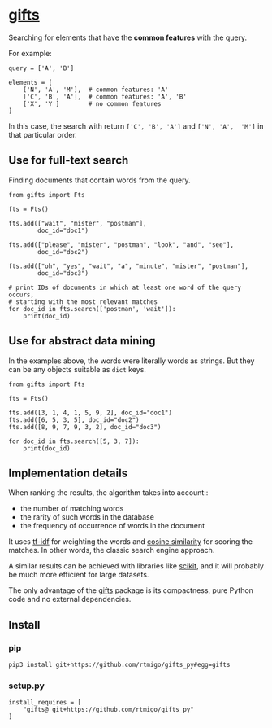 # [gifts](https://github.com/rtmigo/gifts_py)

Searching for elements that have the **common features** with the query.

For example:

```python3
query = ['A', 'B']

elements = [
    ['N', 'A', 'M'],  # common features: 'A'
    ['C', 'B', 'A'],  # common features: 'A', 'B'  
    ['X', 'Y']        # no common features
]
```

In this case, the search with return `['C', 'B', 'A']` and `['N', 'A', 
'M']` in that particular order.

## Use for full-text search

Finding documents that contain words from the query.

```python3
from gifts import Fts

fts = Fts()

fts.add(["wait", "mister", "postman"],
        doc_id="doc1")

fts.add(["please", "mister", "postman", "look", "and", "see"],
        doc_id="doc2")

fts.add(["oh", "yes", "wait", "a", "minute", "mister", "postman"],
        doc_id="doc3")

# print IDs of documents in which at least one word of the query occurs, 
# starting with the most relevant matches
for doc_id in fts.search(['postman', 'wait']):
    print(doc_id)
```

## Use for abstract data mining

In the examples above, the words were literally words as strings. But they 
can be any objects suitable as `dict` keys.

```python3
from gifts import Fts

fts = Fts()

fts.add([3, 1, 4, 1, 5, 9, 2], doc_id="doc1")
fts.add([6, 5, 3, 5], doc_id="doc2")
fts.add([8, 9, 7, 9, 3, 2], doc_id="doc3")

for doc_id in fts.search([5, 3, 7]):
    print(doc_id)
```

## Implementation details

When ranking the results, the algorithm takes into account::

- the number of matching words
- the rarity of such words in the database
- the frequency of occurrence of words in the document

It uses [tf-idf](https://en.wikipedia.org/wiki/Tf%E2%80%93idf) for weighting the
words
and [cosine similarity](https://en.wikipedia.org/wiki/Cosine_similarity)
for scoring the matches. In other words, the classic search engine approach.

A similar results can be achieved with libraries like
[scikit](https://scikit-learn.org), and it will probably be much more efficient
for large datasets.

The only advantage of the [gifts](https://github.com/rtmigo/gifts_py) package is
its compactness, pure Python code and no external dependencies.

## Install

### pip

```bash
pip3 install git+https://github.com/rtmigo/gifts_py#egg=gifts
```

### setup.py

```python3
install_requires = [
    "gifts@ git+https://github.com/rtmigo/gifts_py"
]
```